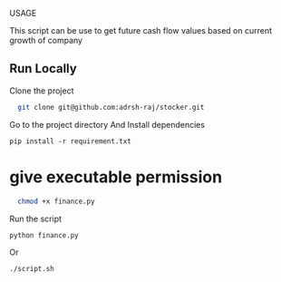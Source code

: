
USAGE

This script can be use to get future cash flow values based on current growth of company


## Run Locally

Clone the project

```bash
  git clone git@github.com:adrsh-raj/stocker.git
```

Go to the project directory
And Install dependencies
````
pip install -r requirement.txt
````

# give executable permission 
```bash
  chmod +x finance.py
```

Run the script 

```bash
python finance.py
```
Or
```
./script.sh
```
